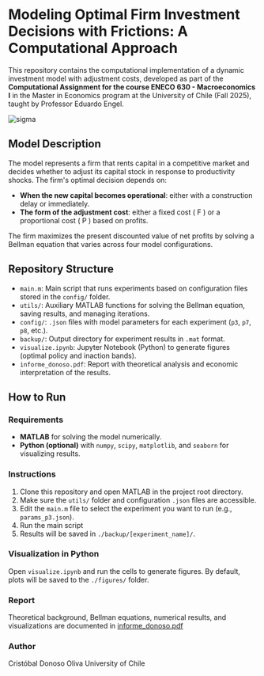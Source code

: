 # Modeling Optimal Firm Investment Decisions with Frictions: A Computational Approach

This repository contains the computational implementation of a dynamic investment model with adjustment costs, developed as part of the **Computational Assignment for the course ENECO 630 - Macroeconomics I** in the Master in Economics program at the University of Chile (Fall 2025), taught by Professor Eduardo Engel.

![sigma](https://github.com/cridonoso/bellman-firm/blob/main/figuras/p7/sigma_move.gif?raw=true)

## Model Description

The model represents a firm that rents capital in a competitive market and decides whether to adjust its capital stock in response to productivity shocks. The firm's optimal decision depends on:

- **When the new capital becomes operational**: either with a construction delay or immediately.
- **The form of the adjustment cost**: either a fixed cost \( F \) or a proportional cost \( P \) based on profits.

The firm maximizes the present discounted value of net profits by solving a Bellman equation that varies across four model configurations.

## Repository Structure

- `main.m`: Main script that runs experiments based on configuration files stored in the `config/` folder.
- `utils/`: Auxiliary MATLAB functions for solving the Bellman equation, saving results, and managing iterations.
- `config/`: `.json` files with model parameters for each experiment (`p3`, `p7`, `p8`, etc.).
- `backup/`: Output directory for experiment results in `.mat` format.
- `visualize.ipynb`: Jupyter Notebook (Python) to generate figures (optimal policy and inaction bands).
- `informe_donoso.pdf`: Report with theoretical analysis and economic interpretation of the results.

## How to Run

### Requirements

- **MATLAB** for solving the model numerically.
- **Python (optional)** with `numpy`, `scipy`, `matplotlib`, and `seaborn` for visualizing results.

### Instructions

1. Clone this repository and open MATLAB in the project root directory.
2. Make sure the `utils/` folder and configuration `.json` files are accessible.
3. Edit the `main.m` file to select the experiment you want to run (e.g., `params_p3.json`).
4. Run the main script
5. Results will be saved in `./backup/[experiment_name]/`.

### Visualization in Python

Open `visualize.ipynb` and run the cells to generate figures. By default, plots will be saved to the `./figures/` folder.

### Report
Theoretical background, Bellman equations, numerical results, and visualizations are documented in [informe_donoso.pdf](./informe_donoso.pdf)

### Author
Cristóbal Donoso Oliva
University of Chile

